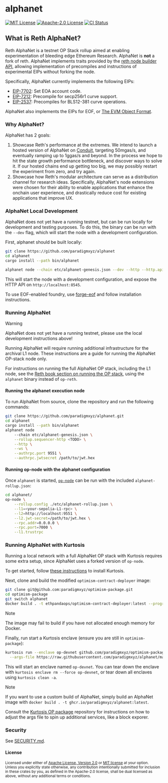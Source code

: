 # alphanet

<!-- [![Crates.io][crates-badge]][crates-io] -->
<!-- [![Downloads][downloads-badge]][crates-io] -->
[![MIT License][mit-badge]][mit-url]
[![Apache-2.0 License][apache-badge]][apache-url]
[![CI Status][actions-badge]][actions-url]

## What is Reth AlphaNet?

Reth AlphaNet is a testnet OP Stack rollup aimed at enabling experimentation of bleeding edge Ethereum Research.
AlphaNet is __not__ a fork of reth.
AlphaNet implements traits provided by the [reth node builder API](https://paradigmxyz.github.io/reth/docs/reth_node_builder/index.html), allowing implementation of precompiles and instructions of experimental EIPs without forking the node.

Specifically, AlphaNet currently implements the following EIPs:
 - [EIP-7702](https://eips.ethereum.org/EIPS/eip-7702): Set EOA account code.
 - [EIP-7212](https://eips.ethereum.org/EIPS/eip-7212): Precompile for secp256r1 curve support.
 - [EIP-2537](https://eips.ethereum.org/EIPS/eip-2537): Precompiles for BLS12-381 curve operations.

AlphaNet also implements the EIPs for EOF, or [The EVM Object Format](https://evmobjectformat.org/).

### Why AlphaNet?

AlphaNet has 2 goals:
1. Showcase Reth's performance at the extremes. We intend to launch a hosted version of AlphaNet on [Conduit](https://conduit.xyz/), targeting 50mgas/s, and eventually ramping up to 1ggas/s and beyond. In the process we hope to hit the state growth performance bottleneck, and discover ways to solve it. If our hosted chains end up getting too big, we may possibly restart the experiment from zero, and try again.
2. Showcase how Reth's modular architecture can serve as a distribution channel for research ideas. Specifically,
AlphaNet's node extensions were chosen for their ability to enable applications that enhance the onchain user experience, and
drastically reduce cost for existing applications that improve UX.

### AlphaNet Local Development

AlphaNet does not yet have a running testnet, but can be run locally for development and testing purposes. To do this, the binary can be run with the `--dev` flag, which will start the node with a development configuration.

First, alphanet should be built locally:
```bash
git clone https://github.com/paradigmxyz/alphanet
cd alphanet
cargo install --path bin/alphanet
```

```bash
alphanet node --chain etc/alphanet-genesis.json --dev --http --http.api all
```

This will start the node with a development configuration, and expose the HTTP API on `http://localhost:8545`.

To use EOF-enabled foundry, use [forge-eof](https://github.com/paradigmxyz/forge-eof) and follow installation instructions.

### Running AlphaNet

> [!WARNING]
>
> AlphaNet does not yet have a running testnet, please use the local development instructions above!

Running AlphaNet will require running additional infrastructure for the archival L1 node. These instructions are a guide for
running the AlphaNet OP-stack node only.

For instructions on running the full AlphaNet OP stack, including the L1 node, see the [Reth book section on running the OP stack](https://paradigmxyz.github.io/reth/run/optimism.html), using the `alphanet` binary instead of `op-reth`.

#### Running the alphanet execution node

To run AlphaNet from source, clone the repository and run the following commands:

```bash
git clone https://github.com/paradigmxyz/alphanet.git
cd alphanet
cargo install --path bin/alphanet
alphanet node
    --chain etc/alphanet-genesis.json \
    --rollup.sequencer-http <TODO> \
    --http \
    --ws \
    --authrpc.port 9551 \
    --authrpc.jwtsecret /path/to/jwt.hex
```

#### Running op-node with the alphanet configuration

Once `alphanet` is started, [`op-node`](https://github.com/ethereum-optimism/optimism/tree/develop/op-node) can be run with the
included `alphanet-rollup.json`:

```bash
cd alphanet/
op-node \
    --rollup.config ./etc/alphanet-rollup.json \
    --l1=<your-sepolia-L1-rpc> \
    --l2=http://localhost:9551 \
    --l2.jwt-secret=/path/to/jwt.hex \
    --rpc.addr=0.0.0.0 \
    --rpc.port=7000 \
    --l1.trustrpc
```

### Running AlphaNet with Kurtosis

Running a local network with a full AlphaNet OP stack with Kurtosis requires some extra setup, since AlphaNet uses a forked version of `op-node`.

To get started, follow [these instructions](https://docs.kurtosis.com/install/) to install Kurtosis.

Next, clone and build the modified `optimism-contract-deployer` image:

```bash
git clone git@github.com:paradigmxyz/optimism-package.git
cd optimism-package
git switch alphanet
docker build . -t ethpandaops/optimism-contract-deployer:latest --progress plain
```

> [!NOTE]
>
> The image may fail to build if you have not allocated enough memory for Docker.

Finally, run start a Kurtosis enclave (ensure you are still in `optimism-package`):

```bash
kurtosis run --enclave op-devnet github.com/paradigmxyz/optimism-package@alphanet \
  --args-file https://raw.githubusercontent.com/paradigmxyz/alphanet/main/etc/kurtosis.yaml
```

This will start an enclave named `op-devnet`. You can tear down the enclave with `kurtosis enclave rm --force op-devnet`, or tear down all enclaves using `kurtosis clean -a`.

> [!NOTE]
>
> If you want to use a custom build of AlphaNet, simply build an AlphaNet image with `docker build . -t ghcr.io/paradigmxyz/alphanet:latest`.

Consult the [Kurtosis OP package](https://github.com/ethpandaops/optimism-package) repository for instructions on how to adjust the args file to spin up additional services, like a block exporer.

### Security

See [SECURITY.md](SECURITY.md).

#### License

<sup>
Licensed under either of <a href="LICENSE-APACHE">Apache License, Version
2.0</a> or <a href="LICENSE-MIT">MIT license</a> at your option.
</sup>

<br>

<sub>
Unless you explicitly state otherwise, any contribution intentionally submitted
for inclusion in these crates by you, as defined in the Apache-2.0 license,
shall be dual licensed as above, without any additional terms or conditions.
</sub>

<!-- [crates-badge]: https://img.shields.io/crates/v/alphanet.svg -->
<!-- [crates-io]: https://crates.io/crates/alphanet -->
<!-- [downloads-badge]: https://img.shields.io/crates/d/alphanet -->
[mit-badge]: https://img.shields.io/badge/license-MIT-blue.svg
[apache-badge]: https://img.shields.io/badge/license-Apache--2.0-blue.svg
[mit-url]: LICENSE-MIT
[apache-url]: LICENSE-APACHE
[actions-badge]: https://github.com/paradigmxyz/alphanet/workflows/unit/badge.svg
[actions-url]: https://github.com/paradigmxyz/alphanet/actions?query=workflow%3ACI+branch%3Amain
[foundry-alphanet]: https://github.com/paradigmxyz/foundry-alphanet
